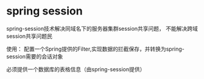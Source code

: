 # spring session
spring-session技术解决同域名下的服务器集群session共享问题， 不能解决跨域session共享问题民

使用： 配置一个Spring提供的Filter,实现数据的拦截保存，并转换为spring-session需要的会话对象

必须提供一个数据库的表格信息（由spring-session提供）


